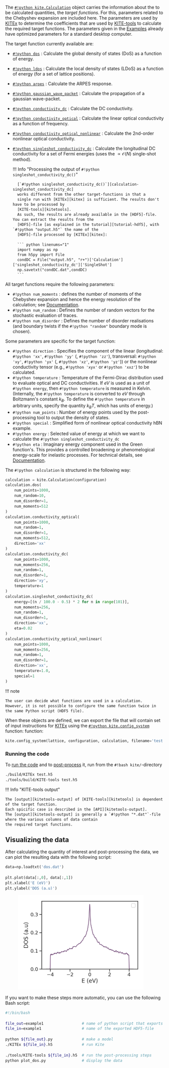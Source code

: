 The [`#!python kite.Calculation`][calculation] object carries the information about the to be calculated quantities,
the *target functions*.
For this, parameters related to the Chebyshev expansion are included here.
The parameters are used by [KITEx] to determine the coefficients that are used by [KITE-tools][kitetools]
to calculate the required target functions.
The parameters given in the [Examples] already have optimized parameters for a standard desktop computer.

The target function currently available are:

* [`#!python dos`][calculation-dos]
  : Calculate the global density of states (DoS) as a function of energy.
* [`#!python ldos`][calculation-ldos]
  : Calculate the local density of states (LDoS) as a function of energy (for a set of lattice positions).
* [`#!python arpes`][calculation-arpes]
  : Calculate the ARPES response.
* [`#!python gaussian_wave_packet`][calculation-gaussian_wave_packet]
  : Calculate the propagation of a gaussian wave-packet.
* [`#!python conductivity_dc`][calculation-conductivity_dc]
  : Calculate the DC conductivity.
* [`#!python conductivity_optical`][calculation-conductivity_optical]
  : Calculate the linear optical conductivity as a function of frequency.
* [`#!python conductivity_optical_nonlinear`][calculation-conductivity_optical_nonlinear]
  : Calculate the 2nd-order nonlinear optical conductivity.
* [`#!python singleshot_conductivity_dc`][calculation-singleshot_conductivity_dc]
  : Calculate the longitudinal DC conductivity for a set of Fermi energies (uses the $\propto\mathcal{O}(N)$ single-shot method).

    !!! Info "Processing the output of `#!python singleshot_conductivity_dc()`"

        [`#!python singleshot_conductivity_dc()`][calculation-singleshot_conductivity_dc]
        works different from the other target-functions in that a
        single run with [KITEx][kitex] is sufficient. The results don't have to be processed by
        [KITE-tools][kitetools].
        As such, the results are already available in the [HDF5]-file. You can extract the results from the
        [HDF5]-file [as explained in the tutorial][tutorial-hdf5], with `#!python "output.h5"` the name of the
        [HDF5]-file processed by [KITEx][kitex]:
                  
        ``` python linenums="1"
        import numpy as np
        from h5py import File
        condDC = File("output.h5", "r+")['Calculation']['singleshot_conductivity_dc']['SingleShot']
        np.savetxt("condDC.dat",condDC)                
        ``` 

All target functions require the following parameters:

* `#!python num_moments`
  : defines the number of moments of the Chebyshev expansion and hence the energy resolution of the calculation; see [Documentation][documentation].
* `#!python num_random`
  : Defines the number of random vectors for the stochastic evaluation
  of traces.
* `#!python num_disorder`
  : Defines the number of disorder realisations (and boundary twists if the `#!python "random"` boundary mode is chosen).

Some parameters are specific for the target function:

* `#!python direction`
  : Specifies the component of the linear (longitudinal: `#!python 'xx'`, `#!python 'yy'` (, `#!python 'zz'`), transversal: `#!python 'xy'`, `#!python 'yx'` (, `#!python 'xz'`, `#!python 'yz'`)) or the nonlinear conductivity tensor (e.g., `#!python 'xyx'` or `#!python 'xxz'`) to be calculated.
* `#!python temperature`
  : Temperature of the Fermi-Dirac distribution used to evaluate
    optical and DC conductivities. If $eV$ is used as a unit of `#!python energy`, then `#!python
    temperature` is measured in Kelvin. (Internally, the `#!python temperature` is converted to $eV$ through Boltzmann's constant $k_B$.
    To define the `#!python temperature` in arbitrary units, specify the quantity $k_B T$, which has units of energy.)
* `#!python num_points`
  : Number of energy points used by the post-processing tool to output the density of states.
* `#!python special`
  : Simplified form of nonlinear optical conductivity hBN example.
* `#!python energy`
  : Selected value of energy at which we want to calculate the `#!python singleshot_conductivity_dc`
* `#!python eta`
  : Imaginary energy component used in the Green function's. This
    provides a controlled broadening or phenomelogical energy-scale
    for inelastic processes. For technical details, see [Documentation][documentation].

The `#!python calculation` is structured in the following way:

``` py linenums="1"
calculation = kite.Calculation(configuration)
calculation.dos(
    num_points=1000,
    num_random=10,
    num_disorder=1,
    num_moments=512
)
calculation.conductivity_optical(
    num_points=1000,
    num_random=1,
    num_disorder=1,
    num_moments=512,
    direction='xx'
)
calculation.conductivity_dc(
    num_points=1000,
    num_moments=256,
    num_random=1,
    num_disorder=1,
    direction='xy',
    temperature=1
)
calculation.singleshot_conductivity_dc(
    energy=[(n / 100.0 - 0.5) * 2 for n in range(101)],
    num_moments=256,
    num_random=1,
    num_disorder=1,
    direction='xx',
    eta=0.02
)
calculation.conductivity_optical_nonlinear(
    num_points=1000,
    num_moments=256,
    num_random=1,
    num_disorder=1,
    direction='xx',
    temperature=1.0,
    special=1
)
```

!!! note

    The user can decide what functions are used in a calculation.
    However, it is not possible to configure the same function twice in the same Python script (HDF5 file).

When these objects are defined, we can export the file that will contain set of input instructions for [KITEx][kitex]
using the [`#!python kite.config_system`][config_system] function: function:
``` python
kite.config_system(lattice, configuration, calculation, filename='test.h5')
```

### Running the code

To [run the code][kitex] and to [post-process][kitetools] it, run from the `#!bash kite/`-directory

``` bash
./build/KITEx test.h5
./tools/build/KITE-tools test.h5
```

!!! Info "KITE-tools output"

    The [output][kitetools-output] of [KITE-tools][kitetools] is dependent of the target function.
    Each spicific case is described in the [API][kitetools-output].
    The [output][kitetools-output] is generally a `#!python "*.dat"`-file where the various columns of data contain
    the required target functions.


## Visualizing the data

After calculating the quantity of interest and post-processing the data, we can plot the resulting data with the following script:

``` py linenums="1"
data=np.loadtxt('dos.dat')

plt.plot(data[:,0], data[:,1])
plt.xlabel('E (eV)')
plt.ylabel('DOS (a.u)')
```
<div>
  <figure>
    <img src="../../assets/images/getting_started/dos.png" width="400px" style="display: inline-block;"/>
    <figcaption> </figcaption>
  </figure>
</div>

If you want to make these steps more automatic, you can use the following Bash script:

``` bash linenums="1"
#!/bin/bash

file_out=example1                 # name of python script that exports the HDF5-file
file_in=example1                  # name of the exported HDF5-file

python ${file_out}.py             # make a model
./KITEx ${file_in}.h5             # run Kite

./tools/KITE-tools ${file_in}.h5  # run the post-processing steps
python plot_dos.py                # display the data
```


[HDF5]: https://www.hdfgroup.org
[pybinding]: https://docs.pybinding.site/en/stable
[lattice]: https://docs.pybinding.site/en/stable/_api/pybinding.Lattice.html
[documentation]: ../background/index.md
[tightbinding]: ../background/tight_binding.md

[lattice-tutorial]: tb_model.md
[tutorial-hdf5]: editing_hdf_files.md

[kitepython]: ../api/kite.md
[kitex]: ../api/kitex.md
[kitetools]: ../api/kite-tools.md
[kitetools-output]: ../api/kite-tools.md#output

[calculation]: index.md
[DOS]: index.md
[conductivity]: index.md
[modifications]: index.md
[disorder]: index.md
[Examples]: examples/graphene.md

[configuration]: ../api/kite.md#configuration
[configuration-divisions]: ../api/kite.md#configuration-divisions
[configuration-length]: ../api/kite.md#configuration-length
[configuration-boundaries]: ../api/kite.md#configuration-boundaries
[configuration-is_complex]: ../api/kite.md#configuration-is_complex
[configuration-precision]: ../api/kite.md#configuration-precision
[configuration-spectrum_range]: ../api/kite.md#configuration-spectrum_range
[configuration-angles]: ../api/kite.md#configuration-angles
[configuration-custom_local]: ../api/kite.md#configuration-custom_local
[configuration-custom_local_print]: ../api/kite.md#configuration-custom_local_print
[calculation]: ../api/kite.md#calculation
[calculation-dos]: ../api/kite.md#calculation-dos
[calculation-ldos]: ../api/kite.md#calculation-ldos
[calculation-arpes]: ../api/kite.md#calculation-arpes
[calculation-gaussian_wave_packet]: ../api/kite.md#calculation-gaussian_wave_packet
[calculation-conductivity_dc]: ../api/kite.md#calculation-conductivity_dc
[calculation-conductivity_optical]: ../api/kite.md#calculation-conductivity_optical
[calculation-conductivity_optical_nonlinear]: ../api/kite.md#calculation-conductivity_optical_nonlinear
[calculation-singleshot_conductivity_dc]: ../api/kite.md#calculation-singleshot_conductivity_dc

[config_system]: ../api/kite.md#config_system
